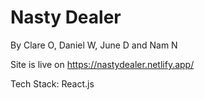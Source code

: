 # Nasty Dealer

By Clare O, Daniel W, June D and Nam N

Site is live on https://nastydealer.netlify.app/

Tech Stack: React.js


